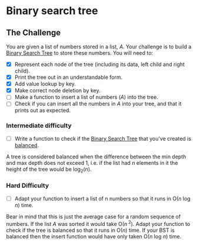 
# Binary search tree


## The Challenge


You are given a list of numbers stored in a list, *A*. Your challenge is to build a [Binary Search Tree](https://en.wikipedia.org/wiki/Binary_search_tree) to store these numbers. You will need to:

- [x] Represent each node of the tree (including its data, left child and right child).
- [x] Print the tree out in an understandable form.
- [x] Add value lookup by key.
- [x] Make correct node deletion by key.
- [ ] Make a function to insert a list of numbers (*A*) into the tree.
- [ ] Check if you can insert all the numbers in *A* into your tree, and that it prints out as expected.

 ### Intermediate difficulty

- [ ] Write a function to check if the [Binary Search Tree](https://en.wikipedia.org/wiki/Binary_search_tree) that you’ve created is [balanced](https://en.wikipedia.org/wiki/Binary_search_tree#Balanced_binary_search_trees). 

A tree is considered balanced when the difference between the min depth and max depth does not exceed 1, i.e. if the list had *n* elements in it the height of the tree would be log<sub>2</sub>(*n*).


### Hard Difficulty


- [ ] Adapt your function to insert a list of n numbers so that it runs in O(*n* log *n*) time. 

Bear in mind that this is just the average case for a random sequence of numbers. If the list *A* was sorted it would take O(*n*<sup> 2</sup>). Adapt your function to check if the tree is balanced so that it runs in O(*n*) time. If your BST is balanced then the insert function would have only taken O(*n* log *n*) time.